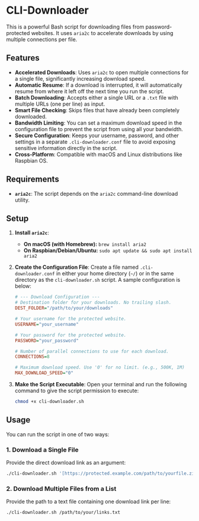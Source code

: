 # CLI-Downloader

This is a powerful Bash script for downloading files from password-protected websites. It uses `aria2c` to accelerate downloads by using multiple connections per file.

## Features

* **Accelerated Downloads**: Uses `aria2c` to open multiple connections for a single file, significantly increasing download speed.
* **Automatic Resume**: If a download is interrupted, it will automatically resume from where it left off the next time you run the script.
* **Batch Downloading**: Accepts either a single URL or a `.txt` file with multiple URLs (one per line) as input.
* **Smart File Checking**: Skips files that have already been completely downloaded.
* **Bandwidth Limiting**: You can set a maximum download speed in the configuration file to prevent the script from using all your bandwidth.
* **Secure Configuration**: Keeps your username, password, and other settings in a separate `.cli-downloader.conf` file to avoid exposing sensitive information directly in the script.
* **Cross-Platform**: Compatible with macOS and Linux distributions like Raspbian OS.

## Requirements

* **`aria2c`**: The script depends on the `aria2c` command-line download utility.

## Setup

1.  **Install `aria2c`**:
    * **On macOS (with Homebrew):** `brew install aria2`
    * **On Raspbian/Debian/Ubuntu:** `sudo apt update && sudo apt install aria2`

2.  **Create the Configuration File**: Create a file named `.cli-downloader.conf` in either your home directory (`~/`) or in the same directory as the `cli-downloader.sh` script. A sample configuration is below:

    ```ini
    # --- Download Configuration ---
    # Destination folder for your downloads. No trailing slash.
    DEST_FOLDER="/path/to/your/downloads"

    # Your username for the protected website.
    USERNAME="your_username"

    # Your password for the protected website.
    PASSWORD="your_password"

    # Number of parallel connections to use for each download.
    CONNECTIONS=8

    # Maximum download speed. Use '0' for no limit. (e.g., 500K, 1M)
    MAX_DOWNLOAD_SPEED="0"
    ```

3.  **Make the Script Executable**: Open your terminal and run the following command to give the script permission to execute:
    ```bash
    chmod +x cli-downloader.sh
    ```

## Usage

You can run the script in one of two ways:

### 1. Download a Single File

Provide the direct download link as an argument:

```bash
./cli-downloader.sh '[https://protected.example.com/path/to/yourfile.zip](https://protected.example.com/path/to/yourfile.zip)'
```

### 2. Download Multiple Files from a List

Provide the path to a text file containing one download link per line:

```bash
./cli-downloader.sh /path/to/your/links.txt
